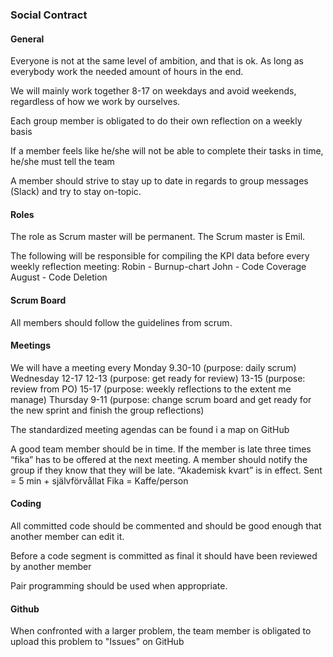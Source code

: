 ### Social Contract

#### General 
Everyone is not at the same level of ambition, and that is ok. As long as everybody work the needed amount of hours in the end. 

We will mainly work together 8-17 on weekdays and avoid weekends, regardless of how we work by ourselves.

Each group member is obligated to do their own reflection on a weekly basis

If a member feels like he/she will not be able to complete their tasks in time, he/she must tell the team

A member should strive to stay up to date in regards to group messages (Slack) and try to stay on-topic.


#### Roles
The role as Scrum master will be permanent. The Scrum master is Emil.

The following will be responsible for compiling the KPI data before every weekly reflection meeting:
Robin - Burnup-chart
John -  Code Coverage
August - Code Deletion


#### Scrum Board
All members should follow the guidelines from scrum.

#### Meetings
We will have a meeting every 
Monday 9.30-10 (purpose: daily scrum)
Wednesday 12-17
  12-13 (purpose: get ready for review)
  13-15 (purpose: review from PO)
  15-17 (purpose: weekly reflections to the extent me manage)
Thursday 9-11 (purpose: change scrum board and get ready for the new sprint and finish the group reflections)

The standardized meeting agendas can be found i a map on GitHub

A good team member should be in time. If the member is late three times “fika” has to be offered at the next meeting. A member should notify the group if they know that they will be late. “Akademisk kvart” is in effect.
Sent = 5 min + självförvållat
Fika = Kaffe/person


#### Coding
All committed code should be commented and should be good enough that another member can edit it.

Before a code segment is committed as final it should have been reviewed by another member

Pair programming should be used when appropriate.


#### Github
When confronted with a larger problem, the team member is obligated to upload this problem to "Issues" on GitHub 





